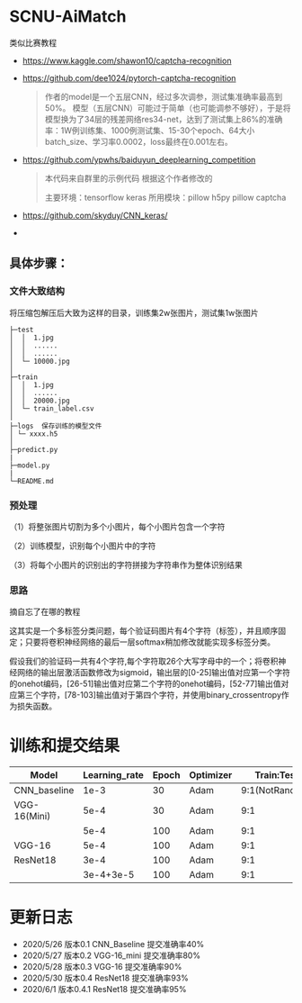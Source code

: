 # SCNU-AiMatch

类似比赛教程

+ https://www.kaggle.com/shawon10/captcha-recognition
+ https://github.com/dee1024/pytorch-captcha-recognition
  >作者的model是一个五层CNN，经过多次调参，测试集准确率最高到50%。
   模型（五层CNN）可能过于简单（也可能调参不够好），于是将模型换为了34层的残差网络res34-net，达到了测试集上86%的准确率：1W例训练集、1000例测试集、15-30个epoch、64大小batch_size、学习率0.0002，loss最终在0.001左右。
+ https://github.com/ypwhs/baiduyun_deeplearning_competition
  
  >本代码来自群里的示例代码 根据这个作者修改的
  >
  >主要环境：tensorflow keras 所用模块：pillow h5py pillow captcha
  
+ https://github.com/skyduy/CNN_keras/
+ 

## 具体步骤：

### 文件大致结构

将压缩包解压后大致为这样的目录，训练集2w张图片，测试集1w张图片

```
├─test
│  │  1.jpg       		
│  │  ......				
│  │  ......				
│  └─ 10000.jpg
│  
├─train
│  │  1.jpg       		
│  │  ......				
│  │  20000.jpg				
│  └─ train_label.csv
│
├─logs	保存训练的模型文件					
│ └─ xxxx.h5
│
├─predict.py 
|
├─model.py
|
└─README.md 				
```



### 预处理

（1）将整张图片切割为多个小图片，每个小图片包含一个字符

（2）训练模型，识别每个小图片中的字符

（3）将每个小图片的识别出的字符拼接为字符串作为整体识别结果

### 思路

摘自忘了在哪的教程

这其实是一个多标签分类问题，每个验证码图片有4个字符（标签），并且顺序固定；只要将卷积神经网络的最后一层softmax稍加修改就能实现多标签分类。

假设我们的验证码一共有4个字符,每个字符取26个大写字母中的一个；将卷积神经网络的输出层激活函数修改为sigmoid，输出层的[0-25]输出值对应第一个字符的onehot编码，[26-51]输出值对应第二个字符的onehot编码，[52-77]输出值对应第三个字符，[78-103]输出值对于第四个字符，并使用binary_crossentropy作为损失函数。

训练和提交结果
====
| Model        | Learning_rate | Epoch | Optimizer | Train:Test      | Accuracy(Test:Submit) |
| ------------ | ------------- | ----- | --------- | --------------- | --------------------- |
| CNN_baseline | 1e-3          | 30    | Adam      | 9:1(NotRandom)  | None / 0.4018           |
| VGG-16(Mini) | 5e-4          | 30    | Adam      | 9:1             | 81% / 0.8141            |
|              | 5e-4          | 100   | Adam      | 9:1             | 85% / 0.8557            |
| VGG-16       | 5e-4          | 100   | Adam      | 9:1             | 89.33% / 0.9089         |
| ResNet18     | 3e-4          | 100   | Adam      | 9:1             | 93.53% / 0.9379         |
|              | 3e-4+3e-5     | 100   | Adam      | 9:1             | 95.50% / 0.9520         |



更新日志
====
+ 2020/5/26 版本0.1 CNN_Baseline 提交准确率40% 
+ 2020/5/27 版本0.2 VGG-16_mini  提交准确率80%
+ 2020/5/28 版本0.3 VGG-16       提交准确率90%
+ 2020/5/30 版本0.4 ResNet18     提交准确率93%
+ 2020/6/1  版本0.4.1 ResNet18   提交准确率95%
